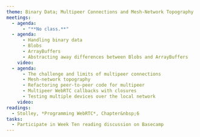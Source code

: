 ```yaml
---
theme: Binary Data; Multipeer Connections and Mesh-Network Topography
meetings:
  - agenda:
      - "**No class.**"
  - agenda:
      - Handling binary data
      - Blobs
      - ArrayBuffers
      - Abstracting away differences between Blobs and ArrayBuffers
    video:
  - agenda:
      - The challenge and limits of multipeer connections
      - Mesh-network topography
      - Refactoring peer-to-peer code for multipeer
      - Multipeer WebRTC callbacks with closures
      - Testing multiple devices over the local network
    video:
readings:
  - Stolley, *Programming WebRTC*, Chapter&nbsp;6
tasks:
  - Participate in Week Ten reading discussion on Basecamp
---
```

